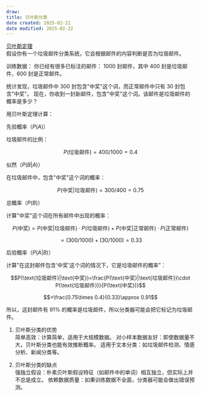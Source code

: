 ```yaml
---
draw:
title: 贝叶斯分类
date created: 2025-02-22
date modified: 2025-02-22
---
```


[贝叶斯定理](贝叶斯定理.md)  
假设你有一个垃圾邮件分类系统，它会根据邮件的内容判断是否为垃圾邮件。

训练数据：
你已经有很多已标注的邮件：
1000 封邮件，其中 400 封是垃圾邮件，600 封是正常邮件。

统计发现，垃圾邮件中 300 封包含"中奖"这个词，而正常邮件中只有 30 封包含"中奖"。
现在，你收到一封新邮件，包含"中奖"这个词。该邮件是垃圾邮件的概率是多少？

用贝叶斯定理计算：

先验概率（$P(A)$）

垃圾邮件的比例：

$$P(\text{垃圾邮件})=400/1000=0.4$$

似然（$P(B|A)$）

在垃圾邮件中，包含"中奖"这个词的概率：

$$P(\text{中奖}|\text{垃圾邮件})=300/400=0.75$$

总概率（$P(B)$）

计算"中奖"这个词在所有邮件中出现的概率：

$$P(\text{中奖})=P(\text{中奖}|\text{垃圾邮件})\cdot P(\text{垃圾邮件})+P(\text{中奖}|\text{正常邮件})\cdot P(\text{正常邮件})$$

$$=(300/1000)+(30/1000)=0.33$$

后验概率（$P(A|B)$）

计算"在这封邮件包含'中奖'这个词的情况下，它是垃圾邮件的概率"：

$$P(\text{垃圾邮件}|\text{中奖})=\frac{P(\text{中奖}|\text{垃圾邮件})\cdot P(\text{垃圾邮件})}{P(\text{中奖})}$$

$$=\frac{0.75\times 0.4}{0.33}\approx 0.91$$

所以，这封邮件有 91% 的概率是垃圾邮件，所以分类器可能会把它标记为垃圾邮件。

1. 贝叶斯分类的优势  
简单高效：计算简单，适用于大规模数据。
对小样本数据友好：即使数据量不大，贝叶斯分类也能有效推断概率。
适用于文本分类：如垃圾邮件检测、情感分析、新闻分类等。

2. 贝叶斯分类的缺点  
强独立假设：朴素贝叶斯假设特征（如邮件中的单词）相互独立，但实际上并不总是成立。
依赖数据质量：如果训练数据不全面，分类器可能会做出错误预测。

